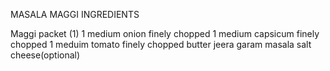  MASALA MAGGI INGREDIENTS  

 Maggi packet (1)
 1 medium onion finely chopped
 1 medium capsicum finely chopped
 1 meduim tomato finely chopped
 butter
 jeera
 garam masala
 salt
 cheese(optional)

